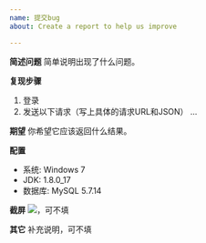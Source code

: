 ```yaml
---
name: 提交bug
about: Create a report to help us improve

---
```


**简述问题**
简单说明出现了什么问题。

**复现步骤**
1. 登录
2. 发送以下请求（写上具体的请求URL和JSON）
...

**期望**
你希望它应该返回什么结果。

**配置**
 - 系统: Windows 7 
 - JDK: 1.8.0_17
 - 数据库: MySQL 5.7.14

**截屏**
![](图片URL)，可不填

**其它**
补充说明，可不填
